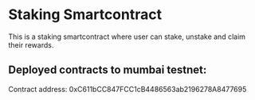 # Staking Smartcontract

This is a staking smartcontract where user can stake, unstake and claim their rewards.

## Deployed contracts to mumbai testnet:

Contract address: 0xC611bCC847FCC1cB4486563ab2196278A8477695
